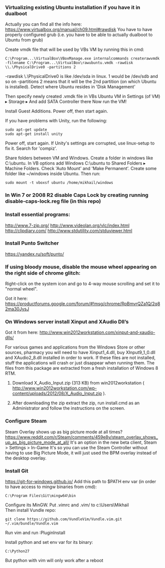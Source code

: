 ### Virtualizing existing Ubuntu installation if you have it in dualboot

Actually you can find all the info here: https://www.virtualbox.org/manual/ch09.html#rawdisk
You have to have properly configured grub (i.e. you have to be able to actually dualboot to Ubuntu from grub)

Create vmdk file that will be used by VBs VM by running this in cmd:
```
C:\Program...\VirtualBox\VBoxManage.exe internalcommands createrawvmdk -filename C:\Program...\VirtualBox\rawubuntu.vmdk -rawdisk \\.\PhysicalDrive0 -partitions 2
```
-rawdisk \\.\PhysicalDrive0 is like /dev/sda in linux. 1 would be /dev/sdb and so on
-partitions 2 means that it will be the 2nd partition (on which Ubuntu is installed).
Detect where Ubuntu resides in 'Disk Management'

Then specify newly created .vmdk file in VBs Ubuntu VM in Settings (of VM) ▸ Storage ▸ And add SATA Controller there
Now run the VM!

Install Guest Additions. Power off, then start again.

If you have problems with Unity, run the following:
```
sudo apt-get update
sudo apt-get install unity
```
Power off, start again. If Unity's settings are corrupted, use linux-setup to fix it. Search for 'compiz'.

Share folders between VM and Windows. Create a folder in windows like C:\ubuntu.
In VB options add Windows C:\ubuntu to Shared Folders ▸ Machine Folders. Check 'Auto Mount' and 'Make Permanent'.
Create some folder like ~/windows inside Ubuntu.
Then run:
```
sudo mount -t vboxsf ubuntu /home/mikhail/windows
```

### In Win 7 or 2008 R2 disable Caps Lock by creating running disable-caps-lock.reg file (in this repo)


### Install essential programs:
http://www.7-zip.org/
http://www.videolan.org/vlc/index.html
http://clipdiary.com/
http://www.stdutility.com/stduviewer.html


### Install Punto Switcher
https://yandex.ru/soft/punto/


### If using bloody mouse, disable the mouse wheel appearing on the right side of chrome glitch:

Right-click on the system icon and go to 4-way mouse scrolling and set it to "normal wheel".

Got it here: https://productforums.google.com/forum/#!msg/chrome/RpBmvrQZa1Q/2q82ma30JysJ


### On Windows server install Xinput and XAudio Dll’s

Got it from here: http://www.win2012workstation.com/xinput-and-xaudio-dlls/

For various games and applications from the Windows Store or other sources, pharmacy you will need to have Xinput1_4.dll, buy XInput9_1_0.dll and XAudio2_8.dll installed in order to work. If these files are not installed, stuff the applications will crash or just disappear when running them. The files from this package are extracted from a fresh installation of Windows 8 RTM.

1. Download X_Audio_Input.zip (313 KB) from win2012workstation ( http://www.win2012workstation.com/wp-content/uploads/2012/08/X_Audio_Input.zip ).

2. After downloading the zip extract the zip, run install.cmd as an Administrator and follow the instructions on the screen.


### Configure Steam

Steam Overlay shows up as big picture mode at all times?
https://www.reddit.com/r/Steam/comments/459e8v/steam_overlay_shows_up_as_big_picture_mode_at_all/
It's an option in the new beta client, Steam > Settings > In-Game
It's so you can use the Steam Controller without having to use Big Picture Mode, it will just used the BPM overlay instead of the desktop overlay.

### Install Git
https://git-for-windows.github.io/
Add this path to $PATH env var (in order to have access to mingw binaries from cmd):
```
C:\Program Files\Git\mingw64\bin
```
Configure its MinGW. Put .vimrc and .vim/ to c:\Users\Mikhail\
Then install Vundle repo:
```
git clone https://github.com/VundleVim/Vundle.vim.git ~/.vim/bundle/Vundle.vim
```
Run vim and run :PluginInstall

Install python and set env var for its binary:
```
C:\Python27
```
But python with vim will only work after a reboot
